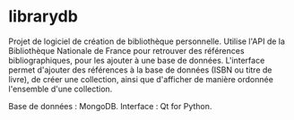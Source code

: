 # librarydb
Projet de logiciel de création de bibliothèque personnelle.
Utilise l'API de la Bibliothèque Nationale de France pour retrouver des références bibliographiques, pour les ajouter à une base de données. L'interface permet d'ajouter des références à la base de données (ISBN ou titre de livre), de créer une collection, ainsi que d'afficher de manière ordonnée l'ensemble d'une collection.

Base de données : MongoDB.
Interface : Qt for Python.
